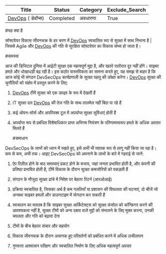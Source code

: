 Title                                    | Status    | Category | Exclude_Search |
| ---------------------------------------- | --------- | -------- | -------------- |
| [DevOps](https://github.com/cncf/glossary/blob/main/content/hi/devops.md) ( डेवॉप्स) | Completed | अवधारणा  | True           |

#यह क्या है

सॉफ्टवेयर विकास जीवनचक्र के हर चरण में [DevOps](https://github.com/cncf/glossary/blob/main/content/hi/devops.md) स्वचालित रूप से सुरक्षा में साथ निभाना है | जिससे Agile और [DevOps](https://github.com/cncf/glossary/blob/main/content/hi/devops.md) की गति से सुरक्षित सॉफ़्टवेयर का विकास संभव हो जाता है।

#समस्या

आज की डिजिटल दुनिया में आईटी सुरक्षा एक महत्वपूर्ण मुद्दा है, और खतरे रातोंरात दूर नहीं होंगे। साइबर हमले और धोखाधड़ी बढ़ रही है। इस कठोर वास्तविकता का सामना करते हुए, यह समझ से बाहर है कि आज कोई भी संगठन DevSecOps कार्यप्रणाली के सुरक्षा पहलू की उपेक्षा करेगा।
[DevOps](https://github.com/cncf/glossary/blob/main/content/hi/devops.md) सुरक्षा की चुनौतियों को संक्षेप में प्रस्तुत करने के लिए:

1. [DevOps](https://github.com/cncf/glossary/blob/main/content/hi/devops.md) टीमें सुरक्षा को एक उपद्रव के रूप में देखती हैं

2. IT सुरक्षा दल [DevOps](https://github.com/cncf/glossary/blob/main/content/hi/devops.md) की तेज़ गति के साथ तालमेल नहीं बिठा पा रहे हैं

3. कई ओपन-सोर्स और अपरिपक्व टूल में अपर्याप्त सुरक्षा सुविधाएं होती हैं

4. अपर्याप्त रूप से प्रबंधित विशेषाधिकार प्राप्त अभिगम नियंत्रण के परिणामस्वरूप हमले के अधिक अवसर मिलते हैं

   #समाधान

DevSecOps  के लाभों को ध्यान में रखते हुए, इसे अभी भी व्यापक रूप से लागू नहीं किया जा रहा है। कम से कम, अभी तक। आइए DevSecOps  को अपनाने के लाभों के बारे में गहराई से जानें:

1. ऐप रिलीज़ होने के बाद समस्याएं प्रकट होने के बजाय, जहां जनता प्रभावित होती है, और कंपनी की प्रतिष्ठा प्रभावित होती है, टीमें विकास के दौरान सुरक्षा कमजोरियों को पकड़ती हैं


2. संगठन के मौजूदा सुरक्षा ढांचे में निवेश पर बेहतर रिटर्न (आरओआई)
3. प्रक्रिया स्वचालित है, जिसका अर्थ है कम गलतियाँ या प्रशासन की विफलता की घटनाएं, दो चीजें जो अन्यथा साइबर हमलों और डाउनटाइम में योगदान कर सकती हैं
4. स्वचालन का मतलब है कि साइबर सुरक्षा आर्किटेक्ट्स को सुरक्षा कंसोल को कॉन्फ़िगर करने की आवश्यकता नहीं है, सुरक्षा टीमों को अन्य दबाव वाले मुद्दों को संभालने के लिए मुक्त करना, उनकी चपलता और गति को बढ़ावा देना
5. टीमों के बीच बेहतर संचार और सहयोग
6. विकास जीवनचक्र के दौरान अचानक हुए परिवर्तनों को प्रबंधित करने में अधिक लचीलापन
7. गुणवत्ता आश्वासन परीक्षण और स्वचालित निर्माण के लिए अधिक महत्वपूर्ण अवसर
